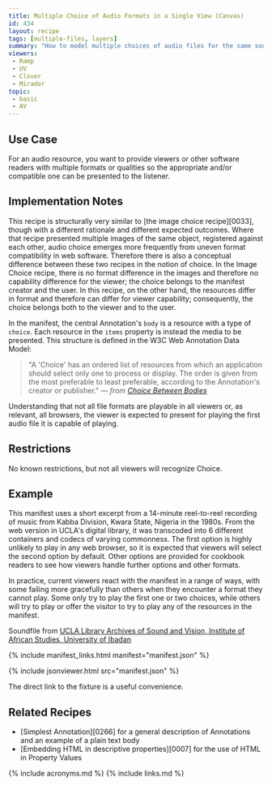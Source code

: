 ```yaml
---
title: Multiple Choice of Audio Formats in a Single View (Canvas)
id: 434
layout: recipe
tags: [multiple-files, layers]
summary: "How to model multiple choices of audio files for the same sound - e.g., formats."
viewers:
 - Ramp
 - UV
 - Clover
 - Mirador
topic: 
 - basic
 - AV
---
```


## Use Case

For an audio resource, you want to provide viewers or other software readers with multiple formats or qualities so the appropriate and/or compatible one can be presented to the listener.

## Implementation Notes

This recipe is structurally very similar to [the image choice recipe][0033], though with a different rationale and different expected outcomes. Where that recipe presented multiple images of the same object, registered against each other, audio choice emerges more frequently from uneven format compatibility in web software. Therefore there is also a conceptual difference between these two recipes in the notion of choice. In the Image Choice recipe, there is no format difference in the images and therefore no capability difference for the viewer; the choice belongs to the manifest creator and the user. In this recipe, on the other hand, the resources differ in format and therefore can differ for viewer capability; consequently, the choice belongs both to the viewer and to the user.

In the manifest, the central Annotation's `body` is a resource with a type of `choice`. Each resource in the `items` property is instead the media to be presented. This structure is defined in the W3C Web Annotation Data Model:

> "A 'Choice' has an ordered list of resources from which an application should select only one to process or display. The order is given from the most preferable to least preferable, according to the Annotation's creator or publisher." *— from [Choice Between Bodies](https://www.w3.org/TR/annotation-model/#choice-between-bodies)*

Understanding that not all file formats are playable in all viewers or, as relevant, all browsers, the viewer is expected to present for playing the first audio file it is capable of playing.

## Restrictions

No known restrictions, but not all viewers will recognize Choice.

## Example

This manifest uses a short excerpt from a 14-minute reel-to-reel recording of music from Kabba Division, Kwara State, Nigeria in the 1980s. From the web version in UCLA's digital library, it was transcoded into 6 different containers and codecs of varying commonness. The first option is highly unlikely to play in any web browser, so it is expected that viewers will select the second option by default. Other options are provided for cookbook readers to see how viewers handle further options and other formats.

In practice, current viewers react with the manifest in a range of ways, with some failing more gracefully than others when they encounter a format they cannot play. Some only try to play the first one or two choices, while others will try to play or offer the visitor to try to play any of the resources in the manifest.

Soundfile from [UCLA Library Archives of Sound and Vision, Institute of African Studies, University of Ibadan](https://digital.library.ucla.edu/catalog?f%5Bmember_of_collections_ssim%5D%5B%5D=Archive+of+Sound+and+Vision%2C+Institute+of+African+Studies%2C+University+of+Ibadan&sort=title_alpha_numeric_ssort+asc)




{% include manifest_links.html manifest="manifest.json" %}

{% include jsonviewer.html src="manifest.json" %}

The direct link to the fixture is a useful convenience.

## Related Recipes

* [Simplest Annotation][0266] for a general description of Annotations and an example of a plain text body
* [Embedding HTML in descriptive properties][0007] for the use of HTML in Property Values


{% include acronyms.md %}
{% include links.md %}

